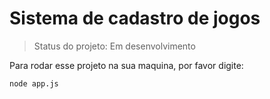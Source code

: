 # Sistema de cadastro de jogos

>Status do projeto: Em desenvolvimento

Para rodar esse projeto na sua maquina, por favor digite:

````
node app.js
````
